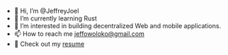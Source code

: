 - 👋 Hi, I’m @JeffreyJoel
- 🌱 I’m currently learning Rust
- 👀 I’m interested in building decentralized Web and mobile applications.
- 📫 How to reach me jeffowoloko@gmail.com
- 📄 Check out my [resume](https://docs.google.com/document/d/1u5EPLL77DrQAhIMqZe1j4wiOCyeZNpNz/edit?usp=sharing&ouid=113189611946590869889&rtpof=true&sd=true)
<!---
JeffreyJoel/JeffreyJoel is a ✨ special ✨ repository because its `README.md` (this file) appears on your GitHub profile.
You can click the Preview link to take a look at your changes.
--->
